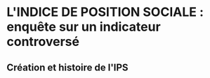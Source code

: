 # L'INDICE DE POSITION SOCIALE : enquête sur un indicateur controversé
## Création et histoire de l'IPS
